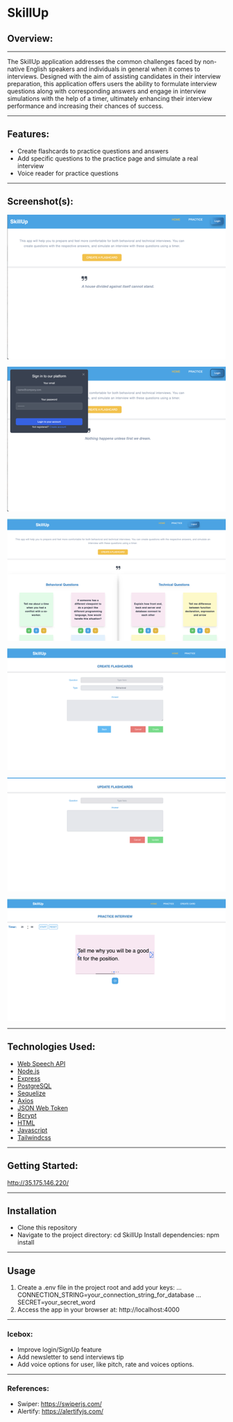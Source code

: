 # SkillUp



## Overview: 

---

The SkillUp application addresses the common challenges faced by non-native English speakers and individuals in general when it comes to interviews. Designed with the aim of assisting candidates in their interview preparation, this application offers users the ability to formulate interview questions along with corresponding answers and engage in interview simulations with the help of a timer, ultimately enhancing their interview performance and increasing their chances of success.

---

## Features: 

* Create flashcards to practice questions and answers
* Add specific questions to the practice page and simulate a real interview
* Voice reader for practice questions

---

## Screenshot(s):

![homescreen](src/assets/homescreen.png)

![login](src/assets/login.png)

![main](src/assets/main.png)

![create](src/assets/create.png)

![update](src/assets/update.png)

![practice](src/assets/practice.png)


---
## Technologies Used:

* [Web Speech API](https://developer.mozilla.org/en-US/docs/Web/API/Web_Speech_API)
* [Node.js](https://nodejs.org/)
* [Express](https://expressjs.com/)
* [PostgreSQL](https://www.postgresql.org/)
* [Sequelize](https://sequelize.org/)
* [Axios](https://axios-http.com/)
* [JSON Web Token](https://jwt.io/)
* [Bcrypt](https://www.npmjs.com/package/bcrypt)
* [HTML](https://www.w3schools.com/html/)
* [Javascript](https://www.javascript.com/)
* [Tailwindcss](https://tailwindcss.com/)



---
## Getting Started:

http://35.175.146.220/

---
## Installation
* Clone this repository
* Navigate to the project directory: cd SkillUp
Install dependencies: npm install

---

## Usage
1. Create a .env file in the project root and add your keys:
... CONNECTION_STRING=your_connection_string_for_database
... SECRET=your_secret_word
2. Access the app in your browser at: http://localhost:4000

---

### Icebox:

* Improve login/SignUp feature
* Add newsletter to send interviews tip
* Add voice options for user, like pitch, rate and voices options.

---
### References:
* Swiper: https://swiperjs.com/
* Alertify: https://alertifyjs.com/
